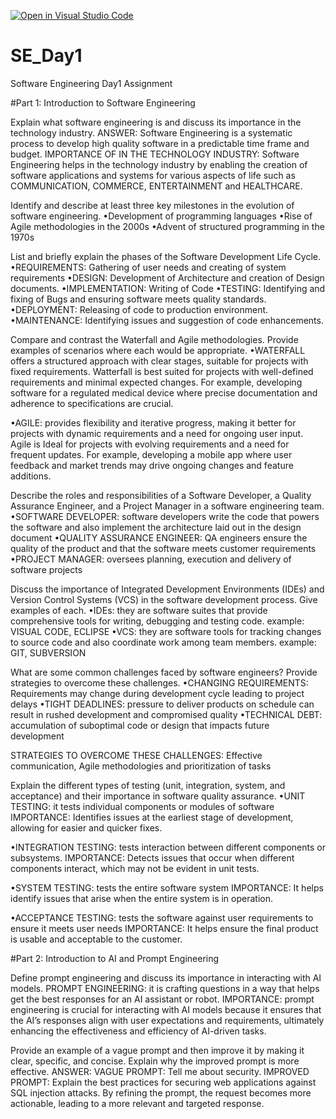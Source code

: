 [![Open in Visual Studio Code](https://classroom.github.com/assets/open-in-vscode-2e0aaae1b6195c2367325f4f02e2d04e9abb55f0b24a779b69b11b9e10269abc.svg)](https://classroom.github.com/online_ide?assignment_repo_id=15571117&assignment_repo_type=AssignmentRepo)
# SE_Day1
Software Engineering Day1 Assignment

#Part 1: Introduction to Software Engineering

Explain what software engineering is and discuss its importance in the technology industry.
ANSWER: Software Engineering is a systematic process to develop high quality software in a predictable time frame and budget.
IMPORTANCE OF IN THE TECHNOLOGY INDUSTRY: Software Engineering helps in the technology industry by enabling the creation of software applications and systems for various aspects of life such as COMMUNICATION, COMMERCE, ENTERTAINMENT and HEALTHCARE.


Identify and describe at least three key milestones in the evolution of software engineering.
•Development of programming languages
•Rise of Agile methodologies in the 2000s
•Advent of structured programming in the 1970s


List and briefly explain the phases of the Software Development Life Cycle.
•REQUIREMENTS: Gathering of user needs and creating of system requirements
•DESIGN: Development of Architecture and creation of Design documents.
•IMPLEMENTATION: Writing of Code
•TESTING: Identifying and fixing of Bugs and ensuring software meets quality standards. 
•DEPLOYMENT: Releasing of code to production environment.
•MAINTENANCE: Identifying issues and suggestion of code enhancements.


Compare and contrast the Waterfall and Agile methodologies. Provide examples of scenarios where each would be appropriate.
•WATERFALL offers a structured approach with clear stages, suitable for projects with fixed requirements. 
Watterfall is best suited for projects with well-defined requirements and minimal expected changes. For example, developing software for a regulated medical device where precise documentation and adherence to specifications are crucial.

•AGILE: provides flexibility and iterative progress, making it better for projects with dynamic requirements and a need for ongoing user input.
Agile is Ideal for projects with evolving requirements and a need for frequent updates. For example, developing a mobile app where user feedback and market trends may drive ongoing changes and feature additions.


Describe the roles and responsibilities of a Software Developer, a Quality Assurance Engineer, and a Project Manager in a software engineering team.
•SOFTWARE DEVELOPER: software developers write the code that powers the software and also implement the architecture laid out in the design document 
•QUALITY ASSURANCE ENGINEER: QA engineers ensure the quality of the product and that the software meets customer requirements
•PROJECT MANAGER: oversees planning, execution and delivery of software projects


Discuss the importance of Integrated Development Environments (IDEs) and Version Control Systems (VCS) in the software development process. Give examples of each.
•IDEs: they are software suites that provide comprehensive tools for writing, debugging and testing code. example: VISUAL CODE, ECLIPSE
•VCS: they are software tools for tracking changes to source code and also coordinate work among team members. example: GIT, SUBVERSION 


What are some common challenges faced by software engineers? Provide strategies to overcome these challenges.
•CHANGING REQUIREMENTS: Requirements may change during development cycle leading to project delays
•TIGHT DEADLINES: pressure to deliver products on schedule can result in rushed development and compromised quality 
•TECHNICAL DEBT: accumulation of suboptimal code or design that impacts future development 

STRATEGIES TO OVERCOME THESE CHALLENGES: Effective communication, Agile methodologies and prioritization of tasks


Explain the different types of testing (unit, integration, system, and acceptance) and their importance in software quality assurance.
•UNIT TESTING: it tests individual components or modules of software 
IMPORTANCE: Identifies issues at the earliest stage of development, allowing for easier and quicker fixes.

•INTEGRATION TESTING: tests interaction between different components or subsystems.
IMPORTANCE: Detects issues that occur when different components interact, which may not be evident in unit tests.

•SYSTEM TESTING: tests the entire software system
IMPORTANCE: It helps identify issues that arise when the entire system is in operation.

•ACCEPTANCE TESTING: tests the software against user requirements to ensure it meets user needs
IMPORTANCE: It helps ensure the final product is usable and acceptable to the customer.


#Part 2: Introduction to AI and Prompt Engineering


Define prompt engineering and discuss its importance in interacting with AI models.
PROMPT ENGINEERING: it is crafting questions in a way that helps get the best responses for an AI assistant or robot.
IMPORTANCE: prompt engineering is crucial for interacting with AI models because it ensures that the AI’s responses align with user expectations and requirements, ultimately enhancing the effectiveness and efficiency of AI-driven tasks.


Provide an example of a vague prompt and then improve it by making it clear, specific, and concise. Explain why the improved prompt is more effective.
ANSWER: 
VAGUE PROMPT: Tell me about security.
IMPROVED PROMPT: Explain the best practices for securing web applications against SQL injection attacks.
By refining the prompt, the request becomes more actionable, leading to a more relevant and targeted response.

